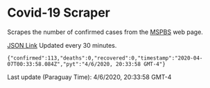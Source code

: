 # Covid-19 Scraper

Scrapes the number of confirmed cases from the [MSPBS](https://www.mspbs.gov.py/covid-19.php) web page.

[JSON Link](https://jmayalag.github.io/covid19-scrape/cases.json)
Updated every 30 minutes.
```
{"confirmed":113,"deaths":0,"recovered":0,"timestamp":"2020-04-07T00:33:58.084Z","pyt":"4/6/2020, 20:33:58 GMT-4"}
```
Last update (Paraguay Time): 4/6/2020, 20:33:58 GMT-4